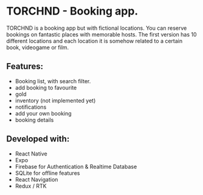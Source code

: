 # TORCHND - Booking app.

TORCHND is a booking app but with fictional locations. You can reserve bookings on fantastic places with memorable hosts. The first version has 10 different locations and each location it is somehow related to a certain book, videogame or film.

## Features:

- Booking list, with search filter.
- add booking to favourite
- gold
- inventory (not implemented yet)
- notifications 
- add your own booking
- booking details

## Developed with:

- React Native
- Expo
- Firebase for Authentication & Realtime Database
- SQLite for offline features
- React Navigation
- Redux / RTK
